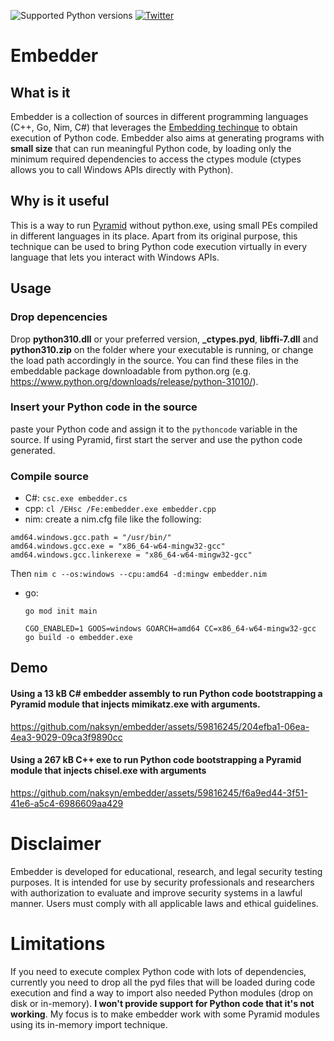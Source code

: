 ![Supported Python versions](https://img.shields.io/badge/python-3.7+-blue.svg) [![Twitter](https://img.shields.io/twitter/follow/naksyn?label=naksyn&style=social)](https://twitter.com/intent/follow?screen_name=naksyn)

# Embedder

## What is it

Embedder is a collection of sources in different programming languages (C++, Go, Nim, C#) that leverages the [Embedding techinque](https://docs.python.org/3/extending/embedding.html) to obtain execution of Python code.
Embedder also aims at generating programs with **small size** that can run meaningful Python code, by loading only the minimum required dependencies to access the ctypes module (ctypes allows you to call Windows APIs directly with Python).

## Why is it useful

This is a way to run [Pyramid](https://github.com/naksyn/Pyramid) without python.exe, using small PEs compiled in different languages in its place. Apart from its original purpose, this technique can be used to bring Python code execution virtually in every language that lets you interact with Windows APIs.

## Usage

### Drop depencencies
Drop **python310.dll** or your preferred version, **_ctypes.pyd**, **libffi-7.dll** and **python310.zip** on the folder where your executable is running, or change the load path accordingly in the source. You can find these files in the embeddable package downloadable from python.org (e.g. https://www.python.org/downloads/release/python-31010/).

### Insert your Python code in the source
paste your Python code and assign it to the `pythoncode` variable in the source. If using Pyramid, first start the server and use the python code generated.


### Compile source

 * C#: `csc.exe embedder.cs`
 * cpp: `cl /EHsc /Fe:embedder.exe embedder.cpp`
 * nim: create a nim.cfg file like the following:
```
amd64.windows.gcc.path = "/usr/bin/"
amd64.windows.gcc.exe = "x86_64-w64-mingw32-gcc"
amd64.windows.gcc.linkerexe = "x86_64-w64-mingw32-gcc"
```
Then `nim c --os:windows --cpu:amd64 -d:mingw embedder.nim`
 * go:
   ```
   go mod init main
   
   CGO_ENABLED=1 GOOS=windows GOARCH=amd64 CC=x86_64-w64-mingw32-gcc go build -o embedder.exe
   ```

## Demo

#### Using a **13 kB**  C# embedder assembly to run Python code bootstrapping a Pyramid module that injects mimikatz.exe with arguments.


https://github.com/naksyn/embedder/assets/59816245/204efba1-06ea-4ea3-9029-09ca3f9890cc

#### Using a 267 kB C++ exe to run Python code bootstrapping a Pyramid module that injects chisel.exe with arguments

https://github.com/naksyn/embedder/assets/59816245/f6a9ed44-3f51-41e6-a5c4-6986609aa429

# Disclaimer

Embedder is developed for educational, research, and legal security testing purposes. It is intended for use by security professionals and researchers with authorization to evaluate and improve security systems in a lawful manner.
Users must comply with all applicable laws and ethical guidelines.

# Limitations

If you need to execute complex Python code with lots of dependencies, currently you need to drop all the pyd files that will be loaded during code execution and find a way to import also needed Python modules (drop on disk or in-memory).
**I won't provide support for Python code that it's not working**. My focus is to make embedder work with some Pyramid modules using its in-memory import technique.


